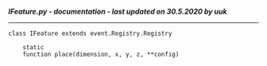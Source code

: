 ***IFeature.py - documentation - last updated on 30.5.2020 by uuk***
___

    class IFeature extends event.Registry.Registry

        static
        function place(dimension, x, y, z, **config)
